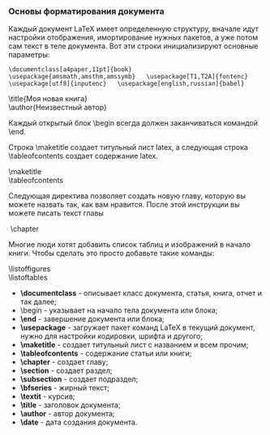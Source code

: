 ### Основы форматирования документа

Каждый документ LaTeX имеет определенную структуру, вначале идут настройки отображения, имортирование нужных пакетов, а уже потом сам текст в теле документа. Вот эти строки инициализируют основные параметры:

`\documentclass[a4paper,11pt]{book}   \usepackage{amsmath,amsthm,amssymb}   \usepackage[T1,T2A]{fontenc}   \usepackage[utf8]{inputenc}   \usepackage[english,russian]{babel}`

\title{Моя новая книга}  
\author{Неизвестный автор}

Каждый открытый блок \begin всегда должен заканчиваться командой \end.

Строка \maketitle создает титульный лист latex, а следующая строка \tableofcontents создает содержание latex.

\maketitle  
\tableofcontents

Следующая директива позволяет создать новую главу, которую вы можете назвать так, как вам нравится. После этой инструкции вы можете писать текст главы

 \chapter

Многие люди хотят добавить список таблиц и изображений в начало книги. Чтобы сделать это просто добавьте такие команды:

\listoffigures  
\listoftables


- **\documentclass** - описывает класс документа, статья, книга, отчет и так далее;
- \begin - указывает на начало тела документа или блока;
- **\end** - завершение документа или блока;
- **\usepackage** - загружает пакет команд LaTeX в текущий документ, нужно для настройки кодировки, шрифта и другого;
- **\maketitle** - создает титульный лист с названием и всем прочим;
- **\tableofcontents** - содержание статьи или книги;
- **\chapter** - создает главу;
- **\section** - создает раздел;
- **\subsection** - создает подраздел;
- **\bfseries** - жирный текст;
- **\textit** - курсив;
- **\title** - заголовок документа;
- **\author** - автор документа;
- **\date** - дата создания документа.